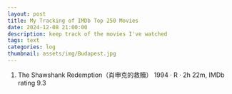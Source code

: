 ```yaml
---
layout: post
title: My Tracking of IMDb Top 250 Movies
date: 2024-12-08 21:00:00
description: keep track of the movies I've watched
tags: text
categories: log
thumbnail: assets/img/Budapest.jpg
---
```


1. The Shawshank Redemption（肖申克的救贖）
   1994 · R · 2h 22m, IMDb rating 9.3

